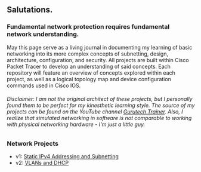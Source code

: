 ## Salutations.

### Fundamental network protection requires fundamental network understanding.
May this page serve as a living journal in documenting my learning of basic networking into its more complex concepts of subnetting, design, architecture, configuration, and security.  All projects are built within Cisco Packet Tracer to develop an understanding of said concepts.  Each repository will feature an overview of concepts explored within each project, as well as a logical topology map and device configuration commands used in Cisco IOS.

###### Disclaimer: I am not the original architect of these projects, but I personally found them to be perfect for my kinesthetic learning style. The source of my projects can be found on the YouTube channel <a href="https://www.youtube.com/@gtechtrainer">Gurutech Trainer</a>. Also, I realize that simulated networking in software is not comparable to working with physical networking hardware - I'm just a little guy.

### Network Projects
  * v1: <a href="https://github.com/Fehral/networkprojectv1">Static IPv4 Addressing and Subnetting</a>
  * v2: <a href="https://github.com/Fehral/networkprojectv2">VLANs and DHCP</a>
